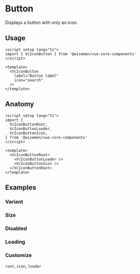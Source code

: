 # Button

Displays a button with only an icon.

<ComponentPreview name="icon-button/examples/main" />

<!-- todo: @include: ./icon-button-meta.md -->

## Usage
```vue
<script setup lang="ts">
import { VcIconButton } from '@wisemen/vue-core-components'
</script>

<template>
  <VcIconButton
    label="Button label"
    icon="search"
  />
</template>
```

## Anatomy

```vue
<script setup lang="ts">
import {
  VcIconButtonRoot,
  VcIconButtonLoader,
  VcIconButtonIcon,
} from '@wisemen/vue-core-components'
</script>

<template>
  <VcIconButtonRoot>
    <VcIconButtonLoader />
    <VcIconButtonIcon />
  </VcIconButtonRoot>
</template>
```

## Examples

### Variant

<ComponentPreview name="icon-button/examples/variant" />

### Size

<ComponentPreview name="icon-button/examples/size" />

### Disabled

<ComponentPreview name="icon-button/examples/disabled" />

### Loading

<ComponentPreview name="icon-button/examples/loading" />

### Customize

`root`, `icon`, `loader`

<ComponentPreview name="icon-button/examples/customize" />